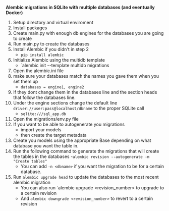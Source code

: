 **Alembic migrations in SQLite with multiple databases (and eventually Docker)**

1. Setup directory and virtual enviroment
2. Install packages
3. Create main.py with enough db engines for the databases you are going to create
4. Run main.py to create the databases
5. Install Alembic if you didn't in step 2
   - `pip install alembic`
6. Initialize Alembic using the multidb template
   - `alembic init --template multidb migrations
7. Open the alembic.ini file
8. make sure your databases match the names you gave them when you set them up
   - `databases = engine1, engine2`
9. If they dont change them in the databases line and the section heads that follow the databases line.
10. Under the engine sections change the default line `driver://user:pass@localhost/dbname` to the proper SQLite call
    - `sqlite:///sql_app.db`
11. Open the migrations/env.py file
12. If you want to be able to autogenerate you migrations
    - import your models
    - then create the target metadata
13. Create you models using the appropriate Base depending on what database you want the table in.
14. Run the following command to generate the migrations that will create the tables in the databases
    -`alembic revision --autogenerate -m "Create tables"`
    - You can add  `-n <dbname>` if you want the migration to be for a certain database.
15. Run `alembic upgrade head` to update the databases to the most recent alembic migration
    - You can also run `alembic upgrade <revision_number> to upgrade to a certain revision
    - And `alembic downgrade <revision_number>` to revert to a certain revision
